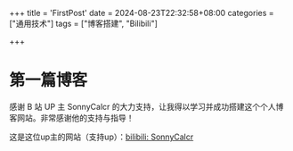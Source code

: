 +++
title = 'FirstPost'
date = 2024-08-23T22:32:58+08:00
categories = ["通用技术"] 
tags = ["博客搭建", "Bilibili"]


+++

# 第一篇博客

感谢 B 站 UP 主 SonnyCalcr 的大力支持，让我得以学习并成功搭建这个个人博客网站。非常感谢他的支持与指导！

这是这位up主的网站（支持up）：[bilibili: SonnyCalcr](https://space.bilibili.com/3493138859559908)











